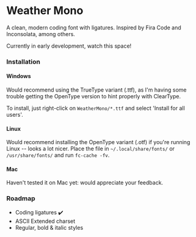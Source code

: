 # Weather Mono

A clean, modern coding font with ligatures. Inspired by Fira Code and Inconsolata, among others.

Currently in early development, watch this space!

### Installation

#### Windows

Would recommend using the TrueType variant (.ttf), as I'm having some trouble getting the
OpenType version to hint properly with ClearType.

To install, just right-click on `WeatherMono/*.ttf` and select 'Install for all users'.

#### Linux

Would recommend installing the OpenType variant (.otf) if you're running Linux -- looks a lot nicer.
Place the file in `~/.local/share/fonts/` or `/usr/share/fonts/` and run `fc-cache -fv`.

#### Mac

Haven't tested it on Mac yet: would appreciate your feedback.

### Roadmap

- Coding ligatures ✔️
- ASCII Extended charset
- Regular, bold & italic styles
